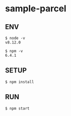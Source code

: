 # sample-parcel

## ENV
```
$ node -v
v8.12.0

$ npm -v
6.4.1
```

## SETUP
```
$ npm install
```

## RUN
```
$ npm start
```
